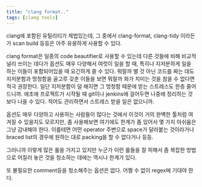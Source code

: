 ```yaml
---
title: "clang format.."
tags: [clang tools]
---
```


clang에 포함된 유틸리티가 제법있는데, 그 중에서 clang-format, clang-tidy 이라든가 scan build 등등은 아주 유용하게 사용할 수 있다.

clang format은 일종의 code beautifier로 사용할 수 있는데 다른 것들에 비해 비교적 널리 쓰이는 데다가 옵션도 매우 다양해서 여럿이 일을 할 때, 특히나 지저분하게 일을 하는 이들이 포함되어있을 때 요긴하게 쓸 수 있다. 뭐랄까 별 것 아닌 코드를 짜는 데도 지저분함과 멍청함을 골고루 갖춘 이들을 보면 뭐랄까 화가 치미는 것을 참을 수 없다면 적극 권장한다.
일단 지저분함이 덜 해지면 그 멍청함 때문에 받는 스트레스도 한층 줄어드니까. 애초에 프로젝트가 시작될 때 git이나 jenkins에 걸어두면 나중에 정리하는 것보다 나을 수 있다. 적어도 관리하면서 스트레스 받을 일은 없으니까.

옵션도 매우 다양하고 사용하는 사람들이 많다는 것에서 이것이 거의 완벽한 툴처럼 여겨질 수 있을지도 모르지만, 좀 사용해보면 여기에도 한계가 좀 있어서 몇 가지 아쉬움은 그냥 감내해야 한다. 이를테면 어떤 operator 주변으로 space가 달라붙는 것이라거나 braced list의 경우에 원하는 대로 packing을 할 수 없다거나 등등. 

그러니까 이렇게 많은 룰을 가지고 있지만 누군가 이런 룰들을 잘 피해서 좀 복잡한 방법으로 어질러 놓은 것을 청소하는 데에는 역시나 한계가 있다.

또 불필요한 comment등을 청소해주는 옵션은 없다. 어쩔 수 없이 regex에 기대야 한다.